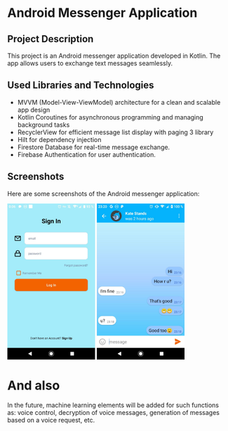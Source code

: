 # Android Messenger Application

## Project Description

This project is an Android messenger application developed in Kotlin. The app allows users to exchange text messages seamlessly.


## Used Libraries and Technologies

- MVVM (Model-View-ViewModel) architecture for a clean and scalable app design
- Kotlin Coroutines for asynchronous programming and managing background tasks
- RecyclerView for efficient message list display with paging 3 library
- Hilt for dependency injection
- Firestore Database for real-time message exchange.
- Firebase Authentication for user authentication.

## Screenshots

Here are some screenshots of the Android messenger application:

<img src="screenshots/1.jpg" width="200">
<img src="screenshots/2.jpg" width="200">

# And also 

In the future, machine learning elements will be added for such functions as: voice control, decryption of voice messages, generation of messages based on a voice request, etc.
